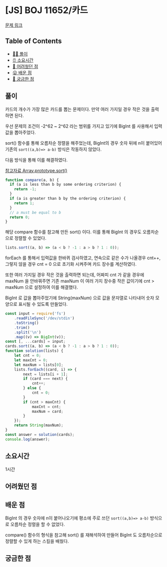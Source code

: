 <!-- 제목으로 다음과 같은 내용으로 작성해주세요 ! -->
<!-- 📚 언어 : e.g. Javascript -> [JS], Python -> [Python]  -->
<!-- 📕 백준 : BOJ 문제번호/문제제목 e.g. BOJ 2577/숫자의 개수 -->
<!-- 📗 프로그래머스 : PRO 문제번호/문제제목 e.g. PRO 120812/최빈값 구하기 -->
<!-- 💁🏻 백준허브를 사용하시면 프로그래머스의 문제번호도 확인하실 수 있습니다 -->

# [JS] BOJ 11652/카드

<!-- 아래에 # 을 지우고 문제 링크를 입력해주세요 ! -->

[문제 링크](https://www.acmicpc.net/problem/11652)

## Table of Contents

-   [✍🏻 풀이](#풀이)
-   [⏰ 소요시간](#소요시간)
-   [🫠 어려웠던 점](#어려웠던-점)
-   [😮 배운 점](#배운-점)
-   [🤔 궁금한 점](#궁금한-점)

## 풀이

<!-- ```옆에 사용하는 언어를 기입하세요 e.g. javascript, python -->

카드의 개수가 가장 많은 카드를 뽑는 문제이다. 만약 여러 가지일 경우 작은 것을 출력하면 된다.

우선 문제의 조건이 -2^62 ~ 2^62 라는 범위를 가지고 있기에 BigInt 를 사용해서 입력값을 뽑아주었다.

sort() 함수를 통해 오름차순 정렬을 해주었는데, BigInt의 경우 숫자 뒤에 n이 붙어있어 기존의 `sort((a,b)=> a-b)` 방식은 작동하지 않았다.

다음 방식을 통해 이를 해결하였다.

[참고자료 Array.prototype.sort()](https://developer.mozilla.org/ko/docs/Web/JavaScript/Reference/Global_Objects/Array/sort)

```jsx
function compare(a, b) {
  if (a is less than b by some ordering criterion) {
    return -1;
  }
  if (a is greater than b by the ordering criterion) {
    return 1;
  }
  // a must be equal to b
  return 0;
}
```

해당 compare 함수를 참고해 만든 sort() 이다. 이를 통해 BigInt 의 경우도 오름차순으로 정렬할 수 있었다.

```jsx
lists.sort((a, b) => (a < b ? -1 : a > b ? 1 : 0));
```

forEach 를 통해서 입력값을 한바퀴 검사하였고, 연속으로 같은 수가 나올경우 cnt++, 그렇지 않을 경우 cnt = 0 으로 초기화 시켜주며 카드 장수를 계산하였다.

또한 여러 가지일 경우 작은 것을 출력하면 되는데, 어짜피 cnt 가 같을 경우에 maxNum 을 안바꿔주면 기존 maxNum 이 여러 가지 장수중 작은 값이기에 cnt > maxNum 으로 설정하여 이를 해결했다.

BigInt 로 값을 뽑아주었기에 String(maxNum) 으로 값을 문자열로 나타내어 숫자 모양으로 표시될 수 있도록 만들었다.

```javascript
const input = require('fs')
    .readFileSync('/dev/stdin')
    .toString()
    .trim()
    .split('\n')
    .map((v) => BigInt(v));
const [, ...cards] = input;
cards.sort((a, b) => (a < b ? -1 : a > b ? 1 : 0));
function solution(lists) {
    let cnt = 0;
    let maxCnt = 0;
    let maxNum = lists[0];
    lists.forEach((card, i) => {
        next = lists[i + 1];
        if (card === next) {
            cnt++;
        } else {
            cnt = 0;
        }
        if (cnt > maxCnt) {
            maxCnt = cnt;
            maxNum = card;
        }
    });
    return String(maxNum);
}
const answer = solution(cards);
console.log(answer);
```

## 소요시간

1시간

## 어려웠던 점

## 배운 점

BigInt 의 경우 숫자에 n이 붙어나오기에 평소에 주로 쓰던 `sort((a,b)=> a-b)` 방식으로 오름차순 정렬을 할 수 없었다.

compare() 함수의 형식을 참고해 sort() 를 재해석하여 만들어 BigInt 도 오름차순으로 정렬할 수 있게 하는 스킬을 배웠다.

## 궁금한 점
